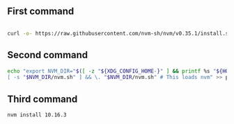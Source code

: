 ## First command

```sh

curl -o- https://raw.githubusercontent.com/nvm-sh/nvm/v0.35.1/install.sh | bash
```


## Second command



```sh
echo "export NVM_DIR="$([ -z "${XDG_CONFIG_HOME-}" ] && printf %s "${HOME}/.nvm" || printf %s "${XDG_CONFIG_HOME}/nvm")"
[ -s "$NVM_DIR/nvm.sh" ] && \. "$NVM_DIR/nvm.sh" # This loads nvm" >> prova.txt
```
## Third command



```sh
nvm install 10.16.3
```
